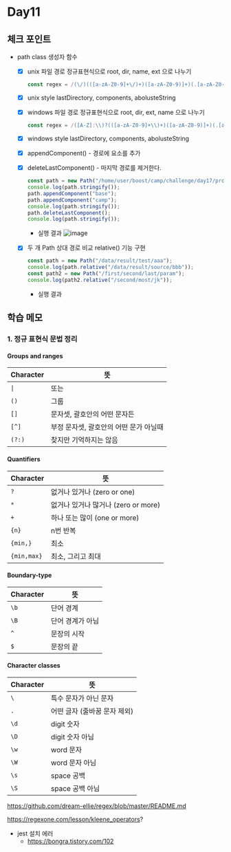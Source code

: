 # Day11

## 체크 포인트
- path class 생성자 함수 
  - [x] unix 파일 경로 정규표현식으로 root, dir, name, ext 으로 나누기 
    ```javascript
    const regex = /(\/)(([a-zA-Z0-9]+\/)+)([a-zA-Z0-9)]+)(.[a-zA-Z0-9.]+)/;
    ```
  - [x] unix style lastDirectory, components, abolusteString 
  - [x] windows 파일 경로 정규표현식으로 root, dir, ext, name 으로 나누기 
    ```javascript
    const regex = /([A-Z]:\\)?(([a-zA-Z0-9]+\\)+)([a-zA-Z0-9)]+)(.[a-zA-Z0-9.]+)/;
    ```
  - [x] windows style lastDirectory, components, abolusteString 
  - [x] appendComponent() - 경로에 요소를 추가

  - [x] deleteLastComponent() - 마지막 경로를 제거한다.  
    ```javascript
    const path = new Path("/home/user/boost/camp/challenge/day17/problem.md");
    console.log(path.stringify());
    path.appendComponent("base");
    path.appendComponent("camp");
    console.log(path.stringify());
    path.deleteLastComponent();
    console.log(path.stringify());
    ```
    - 실행 결과
    ![image](https://user-images.githubusercontent.com/64758931/182191713-8b782e57-cc49-4c29-8700-bc76c551ca02.png)

  - [x] 두 개 Path 상대 경로 비교 relative() 기능 구현
    ```javascript
    const path = new Path("/data/result/test/aaa");
    console.log(path.relative("/data/result/source/bbb"));
    const path2 = new Path("/first/second/last/param");
    console.log(path2.relative("/second/most/jk"));
    ```
    - 실행 결과

## 학습 메모

### 1. 정규 표현식 문법 정리

#### Groups and ranges

| Character | 뜻                                     |
| --------- | -------------------------------------- |
| `\|`      | 또는                                   |
| `()`      | 그룹                                   |
| `[]`      | 문자셋, 괄호안의 어떤 문자든           |
| `[^]`     | 부정 문자셋, 괄호안의 어떤 문가 아닐때 |
| `(?:)`    | 찾지만 기억하지는 않음                 |

#### Quantifiers

| Character   | 뜻                                  |
| ----------- | ----------------------------------- |
| `?`         | 없거나 있거나 (zero or one)         |
| `*`         | 없거나 있거나 많거나 (zero or more) |
| `+`         | 하나 또는 많이 (one or more)        |
| `{n}`       | n번 반복                            |
| `{min,}`    | 최소                                |
| `{min,max}` | 최소, 그리고 최대                   |

#### Boundary-type

| Character | 뜻               |
| --------- | ---------------- |
| `\b`      | 단어 경계        |
| `\B`      | 단어 경계가 아님 |
| `^`       | 문장의 시작      |
| `$`       | 문장의 끝        |

#### Character classes

| Character | 뜻                           |
| --------- | ---------------------------- |
| `\`       | 특수 문자가 아닌 문자        |
| `.`       | 어떤 글자 (줄바꿈 문자 제외) |
| `\d`      | digit 숫자                   |
| `\D`      | digit 숫자 아님              |
| `\w`      | word 문자                    |
| `\W`      | word 문자 아님               |
| `\s`      | space 공백                   |
| `\S`      | space 공백 아님              |

https://github.com/dream-ellie/regex/blob/master/README.md

https://regexone.com/lesson/kleene_operators?

- jest 설치 에러
  - https://bongra.tistory.com/102
